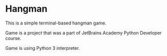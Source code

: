 # Hangman

This is a simple terminal-based hangman game.

Game is a project that was a part of JetBrains Academy Python Developer course.

Game is using Python 3 interpreter.
